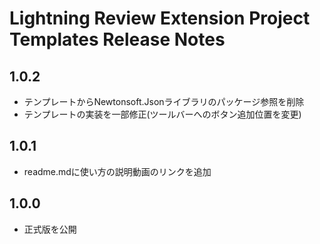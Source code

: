 # Lightning Review Extension Project Templates Release Notes

## 1.0.2

*   テンプレートからNewtonsoft.Jsonライブラリのパッケージ参照を削除
*   テンプレートの実装を一部修正(ツールバーへのボタン追加位置を変更)

## 1.0.1

*   readme.mdに使い方の説明動画のリンクを追加

## 1.0.0

*   正式版を公開
